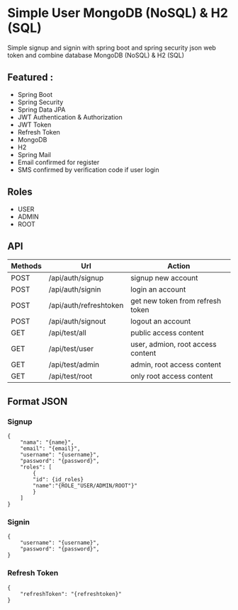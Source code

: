 # Simple User MongoDB (NoSQL) & H2 (SQL)
Simple signup and signin with spring boot and spring security json web token and combine database MongoDB (NoSQL) & H2 (SQL)

## Featured :
- Spring Boot 
- Spring Security
- Spring Data JPA
- JWT Authentication & Authorization
- JWT Token
- Refresh Token
- MongoDB
- H2 
- Spring Mail
- Email confirmed for register
- SMS confirmed by verification code if user login

## Roles
- USER
- ADMIN 
- ROOT
 
## API
Methods | Url | Action |
--- | --- | --- |
| POST | /api/auth/signup | signup new account |
| POST | /api/auth/signin | login an account |
| POST | /api/auth/refreshtoken | get new token from refresh token |
| POST | /api/auth/signout | logout an account |
| GET | /api/test/all | public access content |
| GET | /api/test/user | user, admion, root access content |
| GET | /api/test/admin | admin, root access content |
| GET | /api/test/root | only root access content |

## Format JSON
### Signup
```
{
    "nama": "{name}",
    "email": "{email}",
    "username": "{username}",
    "password": "{password}",
    "roles": [
        {
        "id": {id_roles}
        "name":"{ROLE_"USER/ADMIN/ROOT"}"
        }
    ]
}
```

### Signin
```
{
    "username": "{username}",
    "password": "{password}",
}
```

### Refresh Token
```
{
    "refreshToken": "{refreshtoken}"
}
```
